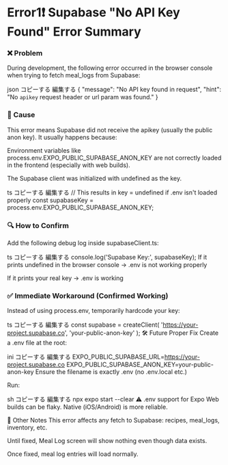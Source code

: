 # Error1❗ Supabase "No API Key Found" Error Summary
### ❌ Problem
During development, the following error occurred in the browser console when trying to fetch meal_logs from Supabase:

json
コピーする
編集する
{
  "message": "No API key found in request",
  "hint": "No `apikey` request header or url param was found."
}
### 🧠 Cause
This error means Supabase did not receive the apikey (usually the public anon key). It usually happens because:

Environment variables like process.env.EXPO_PUBLIC_SUPABASE_ANON_KEY are not correctly loaded in the frontend (especially with web builds).

The Supabase client was initialized with undefined as the key.

ts
コピーする
編集する
// This results in key = undefined if .env isn't loaded properly
const supabaseKey = process.env.EXPO_PUBLIC_SUPABASE_ANON_KEY;

### 🔍 How to Confirm
Add the following debug log inside supabaseClient.ts:

ts
コピーする
編集する
console.log('Supabase Key:', supabaseKey);
If it prints undefined in the browser console → .env is not working properly

If it prints your real key → .env is working

### ✅ Immediate Workaround (Confirmed Working)
Instead of using process.env, temporarily hardcode your key:

ts
コピーする
編集する
const supabase = createClient(
  'https://your-project.supabase.co',
  'your-public-anon-key'
);
🛠 Future Proper Fix
Create a .env file at the root:

ini
コピーする
編集する
EXPO_PUBLIC_SUPABASE_URL=https://your-project.supabase.co
EXPO_PUBLIC_SUPABASE_ANON_KEY=your-public-anon-key
Ensure the filename is exactly .env (no .env.local etc.)

Run:

sh
コピーする
編集する
npx expo start --clear
⚠ .env support for Expo Web builds can be flaky. Native (iOS/Android) is more reliable.

🧩 Other Notes
This error affects any fetch to Supabase: recipes, meal_logs, inventory, etc.

Until fixed, Meal Log screen will show nothing even though data exists.

Once fixed, meal log entries will load normally.



